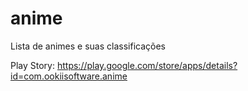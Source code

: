 # anime

Lista de animes e suas classificações

Play Story: https://play.google.com/store/apps/details?id=com.ookiisoftware.anime
